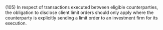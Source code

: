 (105) In respect of transactions executed between eligible counterparties, the obligation to disclose client limit orders should only apply where the counterparty is explicitly sending a limit order to an investment firm for its execution.